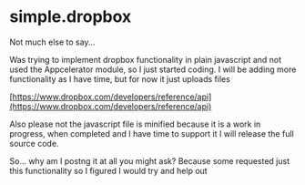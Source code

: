 simple.dropbox
==============
Not much else to say...

Was trying to implement dropbox functionality in plain javascript and not used the Appcelerator module, so I just started coding. I will be adding more functionality as I have time, but for now it just uploads files

[https://www.dropbox.com/developers/reference/api](https://www.dropbox.com/developers/reference/api)

Also please not the javascript file is minified because it is a work in progress, when completed and I have time to support it I will release the full source code.

So... why am I postng it at all you might ask? Because some requested just this functionality so I figured I would try and help out